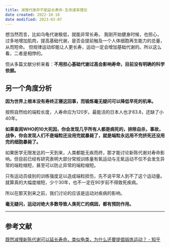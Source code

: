 ```yaml
---
title: 减慢代谢并不能延长寿命-生命速率理论
date created: 2022-10-18
date modified: 2023-03-07
---
```


想当然而言，比如乌龟代谢极低，就能非常长寿。
我刚开始健身时候，也担心，过多地增加肌肉，提高基础代谢，是否会提前触及一个人体细胞再生能力的总量，从而短命。
但规律运动却能让人更长寿，运动一定会增加基础代谢的。所以这么看，二者是相悖的。

但从多篇文献分析来看：**不用担心基础代谢过高会影响寿命，目前没有明确的科学依据。**

## 另一个角度分析

**因为世界上根本没有寿终正寝这回事，而锻炼毫无疑问可以降低早死的机率。**

按照自然给的端粒长度，人寿命应为120岁。最能活的日本人也才83.8，还缺了小40年。

**如果查阅WHO的10大死因，你会发现几乎所有人都是病死的，排除自杀，事故，战争，你会发现人们不是端粒还没用完就暴毙了，就是端粒永远用不完挤死还没用完的细胞暴毙了。**

如果医学无限发达的一天到来，人类都能无疾而终，那才能讨论新陈代谢对寿命影响。但目前已经有研究表明大部分常规训练量有氧运动与无氧运动不仅不会发生异常的端粒缩短，甚至可以防止异常的端粒缩短。

只有运动员级别的训练强度足以造成端粒损伤，先不说平常人到不了这个运动量。就算真的大幅度缩短，少个30年，也不一定在90岁前不得致死疾病。

所以在那天到来之前，我们讨论的应该是运动对疾病的影响。

**毫无疑问，运动对绝大多数导致人类死亡的病因，都有预防作用。**

---

## 参考文献

[既然减慢新陈代谢可以延长寿命，类似龟类，为什么还要提倡锻炼运动？ - 知乎](https://www.zhihu.com/question/23181351/answer/2715193167)
